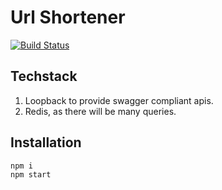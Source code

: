 # Url Shortener
[![Build Status](https://travis-ci.org/roychoo/url-shortener.svg?branch=master)](https://travis-ci.org/roychoo/url-shortener)

## Techstack
1. Loopback to provide swagger compliant apis.
2. Redis, as there will be many queries.

## Installation

```
npm i
npm start
```
